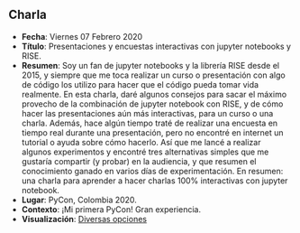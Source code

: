 ## Charla
* **Fecha**: Viernes 07 Febrero 2020
* **Título**: Presentaciones y encuestas interactivas con jupyter notebooks y RISE. 
* **Resumen**: Soy un fan de jupyter notebooks y la librería RISE desde el 2015, y siempre que me toca realizar un curso o presentación con algo de código los utilizo para hacer que el código pueda tomar vida realmente. En esta charla, daré algunos consejos para sacar el máximo provecho de la combinación de jupyter notebook con RISE, y de cómo hacer las presentaciones aún más interactivas, para un curso o una charla. Además, hace algún tiempo traté de realizar una encuesta en tiempo real durante una presentación, pero no encontré en internet un tutorial o ayuda sobre cómo hacerlo. Así que me lancé a realizar algunos experimentos y encontré tres alternativas simples que me gustaría compartir (y probar) en la audiencia, y que resumen el conocimiento ganado en varios días de experimentación. En resumen: una charla para aprender a hacer charlas 100% interactivas con jupyter notebook.
* **Lugar**: PyCon, Colombia 2020.
* **Contexto**: ¡Mi primera PyCon! Gran experiencia.
* **Visualización**: [Diversas opciones](https://htmlpreview.github.io/?https://github.com/sebastiandres/)